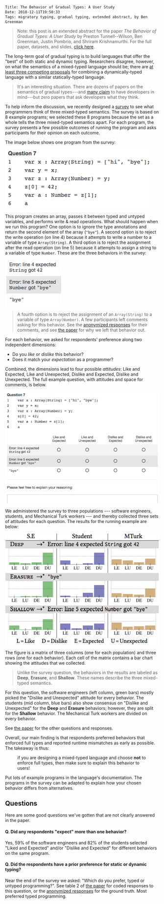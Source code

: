     Title: The Behavior of Gradual Types: A User Study
    Date: 2018-12-11T19:50:33
    Tags: migratory typing, gradual typing, extended abstract, by Ben Greenman

<!-- more -->

> Note: this post is an extended abstract for the paper _The Behavior of
> Gradual Types: A User Study_ by Preston Tunnell--Wilson, Ben Greenman,
> Justin Pombrio, and Shriram Krishnamurthi. For the full paper, datasets,
> and slides, [click here](http://www.ccs.neu.edu/home/types/publications/publications.html#tgpk-dls-2018).

The long-term goal of gradual typing is to build languages that offer the
 "best" of both static and dynamic typing.
Researchers disagree, however, on what the semantics of a mixed-typed language
 should be; there are [at least three competing proposals](/blog/2018/10/06/a-spectrum-of-type-soundness-and-performance/)
 for combining a dynamically-typed language with a similar statically-typed language.

> It's an interesting situation.
> There are dozens of papers on the semantics of gradual types---and
> [many claim](http://www.ccs.neu.edu/home/types/resources/talks/tgpk-dls-2018.pdf)
> to have developers in mind---but zero papers that ask developers what they think.

To help inform the discussion, we recently designed a [survey][data]
 to see what programmers think of three mixed-typed semantics.
The survey is based on 8 example programs; we selected these 8 programs because the set as a whole tells the three mixed-typed semantics apart.
For each program, the survey presents a few possible outcomes of running the
 program and asks participants for their opinion on each outcome.

The image below shows one program from the survey:

  ![Figure 1: example program](/img/gtsurvey-example-program.png)

This program creates an array, passes it between typed and untyped variables,
 and performs write & read operations.
What should happen when we run this program?
One option is to ignore the type annotations and return the second element
 of the array (`"bye"`).
A second option is to reject the write operation (on line 4) because it attempts
 to write a number to a variable of type `Array(String)`.
A third option is to reject the assignment after the read operation (on line 5)
 because it attempts to assign a string to a variable of type `Number`.
These are the three behaviors in the survey:

  ![Figure 2: behaviors for the example question](/img/gtsurvey-example-behaviors.png)

> A fourth option is to reject the assignment of an `Array(String)` to a
> variable of type `Array(Number)`. A few participants left comments asking
> for this behavior. See the [anonymized responses][data]
> for their comments,
> and see [the paper][paper]
> for why we left that behavior out.

For each behavior, we asked for respondents' preference along two independent dimensions:

- Do you _like_ or _dislike_ this behavior?
- Does it match your _expectation_ as a programmer?

Combined, the dimensions lead to four possible _attitudes_: Like and Expected,
 Like and Unexpected, Dislike and Expected, Dislike and Unexpected.
The full example question, with attitudes and space for comments, is below.

  ![Figure 3: complete question](/img/gtsurvey-example-question.png)

We administered the survey to three populations --- software engineers,
 students, and Mechanical Turk workers --- and thereby collected three sets of
 attitudes for each question.
The results for the running example are below:

  ![Figure 4: results for Question 7](/img/gtsurvey-example-data.png)

The figure is a matrix of three columns (one for each population)
 and three rows (one for each behavior).
Each cell of the matrix contains a bar chart showing the attitudes
 that we collected.

> Unlike the survey question, the behaviors in the results are labeled as
> **Deep**, **Erasure**, and **Shallow**. These names describe the three
> mixed-typed semantics.

For this question, the software engineers (left column, green bars)
 mostly picked the "Dislike and Unexpected" attitude for every behavior.
The students (mid column, blue bars) also show consensus on "Dislike and
 Unexpected" for the **Deep** and **Erasure** behaviors; however, they are split
 for the **Shallow** behavior.
The Mechanical Turk workers are divided on every behavior.

See [the paper][paper] for the other questions and responses.

Overall, our main finding is that respondents preferred behaviors that enforced
 full types and reported runtime mismatches as early as possible.
The takeaway is thus:

<p style="margin-left: 40px; margin-right: 40px">if you are designing a
mixed-typed language and choose <strong>not</strong> to enforce full types, then make sure
to explain this behavior to users!</p>

Put lots of example programs in the language's documentation.
The programs in the survey can be adapted to explain how your chosen
 behavior differs from alternatives.



## Questions

Here are some good questions we've gotten that are not clearly answered in the paper.

#### Q. Did any respondents "expect" more than one behavior?

Yes, 59% <!-- 20/34 --> of the software engineers
and 82% <!-- 14/17 --> of the students selected "Liked and Expected" and/or
"Dislike and Expected" for different behaviors on the same program.

<!-- They probably interpreted "Expected" as -->
<!--  "the program does something that makes sense", rather than -->
<!--  "the program does the one thing that I believe it should do". -->

<!-- ids for "double-expect" S.Es : R_24bz47lgcAOkCux R_2R4dZ1l0t3yx6fW R_b7yMVe7VtmmsrHb R_31MXSUfCyDE8FdG R_6LGXyOirYNtYWd3 R_2qyMZBAs74PrsSz R_2ASFRBh2jfuRgP1 R_1PUc0AUEzdXKGt8 R_2dL60N9oPIkbvWY R_1BXXqYyxH7R4r9l R_1ON2sxGalcODyAd R_1oyZasBudU5gKPS R_1FIHgkQbWGaxuHd R_b1s2YMBWCrCRvxf R_29t0zWxkQsfb9FT R_2fevZOrFGzS6JLf R_8Dn6NMjDyigT59n R_2pRG370z3cBUaKv R_2qDXTFI53ntWMu4 R_ZI8AwATueqyWwOR -->
<!-- ids for "double-expect" students : R_9B6WHWEX5l0DskN R_22VAu37cGWQPQx1 R_3hgYSaGy2tbyY3G R_3rTbAqgn1rhQK4d R_r3HqAP1yGRXHaZX R_1l05qvQ1sYOCcCF R_3qaMT9xR7CRYg2Y R_1Li0sGHkxk1VfcA R_24ITtgvBzg9RpE3 R_3HzshHbDWkayp4t R_5mtEFLtSX0iPVOp R_1IR6vdpmVw4OCqV R_2XpWlkKjH9LQqln R_DoQrROe0dcb1YJz -->


#### Q. Did the respondents have a prior preference for static or dynamic typing?

Near the end of the survey we asked: "Which do you prefer, typed or untyped programming?".
See table 2 of [the paper][paper] for coded responses to this question,
 or the [anonymized responses][data] for the ground truth.
Most preferred typed programming.


[paper]: http://cs.brown.edu/~sk/Publications/Papers/Published/tgpk-beh-grad-types-user-study
[data]: http://cs.brown.edu/research/plt/dl/dls2018
